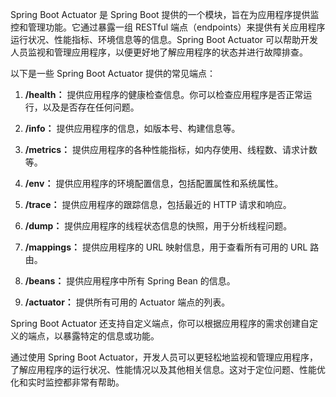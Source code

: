 Spring Boot Actuator 是 Spring Boot 提供的一个模块，旨在为应用程序提供监控和管理功能。它通过暴露一组 RESTful 端点（endpoints）来提供有关应用程序运行状况、性能指标、环境信息等的信息。Spring Boot Actuator 可以帮助开发人员监视和管理应用程序，以便更好地了解应用程序的状态并进行故障排查。

以下是一些 Spring Boot Actuator 提供的常见端点：

1. **/health：** 提供应用程序的健康检查信息。你可以检查应用程序是否正常运行，以及是否存在任何问题。

2. **/info：** 提供应用程序的信息，如版本号、构建信息等。

3. **/metrics：** 提供应用程序的各种性能指标，如内存使用、线程数、请求计数等。

4. **/env：** 提供应用程序的环境配置信息，包括配置属性和系统属性。

5. **/trace：** 提供应用程序的跟踪信息，包括最近的 HTTP 请求和响应。

6. **/dump：** 提供应用程序的线程状态信息的快照，用于分析线程问题。

7. **/mappings：** 提供应用程序的 URL 映射信息，用于查看所有可用的 URL 路由。

8. **/beans：** 提供应用程序中所有 Spring Bean 的信息。

9. **/actuator：** 提供所有可用的 Actuator 端点的列表。

Spring Boot Actuator 还支持自定义端点，你可以根据应用程序的需求创建自定义的端点，以暴露特定的信息或功能。

通过使用 Spring Boot Actuator，开发人员可以更轻松地监视和管理应用程序，了解应用程序的运行状况、性能情况以及其他相关信息。这对于定位问题、性能优化和实时监控都非常有帮助。